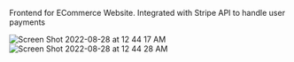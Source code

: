 Frontend for ECommerce Website. Integrated with Stripe API to handle user payments

![Screen Shot 2022-08-28 at 12 44 17 AM](https://user-images.githubusercontent.com/85021325/187059841-6c629f89-366e-4c51-b325-e601b93f43a2.png)
![Screen Shot 2022-08-28 at 12 44 28 AM](https://user-images.githubusercontent.com/85021325/187059842-d980a4d5-e1c1-4ebd-a144-c2dc530071a0.png)

